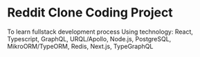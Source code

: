 # Reddit Clone Coding Project

To learn fullstack development process 
Using technology: React, Typescript, GraphQL, URQL/Apollo, Node.js, PostgreSQL, MikroORM/TypeORM, Redis, Next.js, TypeGraphQL
